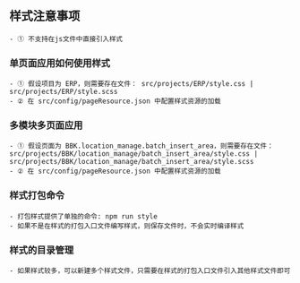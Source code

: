 ## 样式注意事项
	- ① 不支持在js文件中直接引入样式

### 单页面应用如何使用样式
	- ① 假设项目为 ERP，则需要存在文件： src/projects/ERP/style.css | src/projects/ERP/style.scss
	- ② 在 src/config/pageResource.json 中配置样式资源的加载

### 多模块多页面应用
	- ① 假设页面为 BBK.location_manage.batch_insert_area，则需要存在文件：src/projects/BBK/location_manage/batch_insert_area/style.css | src/projects/BBK/location_manage/batch_insert_area/style.scss
	- ② 在 src/config/pageResource.json 中配置样式资源的加载

### 样式打包命令
	- 打包样式提供了单独的命令: npm run style
	- 如果不是在样式的打包入口文件编写样式，则保存文件时，不会实时编译样式

### 样式的目录管理
	- 如果样式较多，可以新建多个样式文件，只需要在样式的打包入口文件引入其他样式文件即可